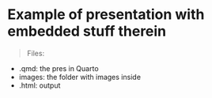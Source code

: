 # Example of presentation with embedded stuff therein

> Files:
- .qmd: the pres in Quarto
- images: the folder with images inside
- .html: output


